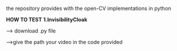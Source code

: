 the repository provides with the open-CV implementations in python

**HOW TO TEST**
**1.InvisibilityCloak**

--> download .py file

-->give the path your video in the code provided
